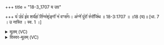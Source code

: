 +++
title = "18-3_1707 य उग्र"

+++
य꣢ उ꣣ग्र꣡ इ꣢व शर्य꣣हा꣢ ति꣣ग्म꣡शृ꣢ङ्गो꣣ न꣡ वꣳस꣢꣯गः। अ꣢ग्ने꣣ पु꣡रो꣢ रु꣣रो꣡जि꣢थ ॥ 18-3:1707 ॥ ॥18 (य)॥ [धा. 7 । उ नास्ति । स्व. 1 ।]

<details><summary>मूलम् (VC)</summary>

य꣢ उ꣣ग्र꣡ इ꣢व शर्य꣣हा꣢ ति꣣ग्म꣡शृ꣢ङ्गो꣣ न꣡ वꣳस꣢꣯गः । अ꣢ग्ने꣣ पु꣡रो꣢ रु꣣रो꣡जि꣢थ ॥१७०७॥
</details>

<details><summary>विस्वर-मूलम् (VC)</summary>

य उग्र इव शर्यहा तिग्मशृङ्गो न वꣳसगः । अग्ने पुरो रुरोजिथ ॥१७०७॥
</details>